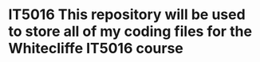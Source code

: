# IT5016 This repository will be used to store all of my coding files for the Whitecliffe IT5016 course
